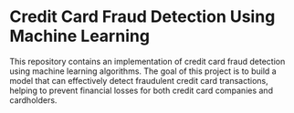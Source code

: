 # Credit Card Fraud Detection Using Machine Learning

This repository contains an implementation of credit card fraud detection using machine learning algorithms. The goal of this project is to build a model that can effectively detect fraudulent credit card transactions, helping to prevent financial losses for both credit card companies and cardholders.
